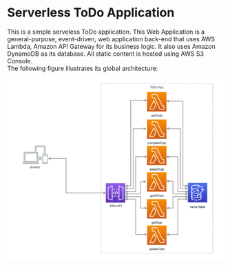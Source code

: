 # Serverless ToDo Application

This is a simple serveless ToDo application.
This Web Application is a general-purpose, event-driven, web application back-end that uses AWS
Lambda, Amazon API Gateway for its business logic. It also uses Amazon DynamoDB as its
database. All static content is hosted using AWS S3 Console.
<br/>
The following figure illustrates its global architecture:

![architecture](https://github.com/mehdiboutoumit/serverless-todo-app/blob/main/architecture.png?raw=true)
